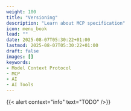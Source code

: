 ```yaml
---
weight: 100
title: "Versioning"
description: "Learn about MCP specification"
icon: menu_book
lead: ""
date: 2025-08-07T05:30:22+01:00
lastmod: 2025-08-07T05:30:22+01:00
draft: false
images: []
keywords:
- Model Context Protocol
- MCP
- AI
- AI Tools
---
```


{{< alert context="info" text="TODO" />}}